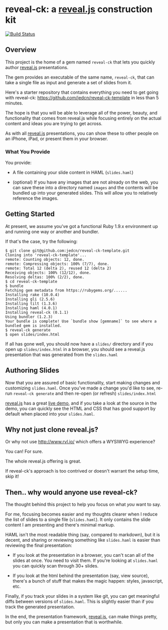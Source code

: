 # reveal-ck: a [reveal.js](http://lab.hakim.se/reveal-js/) construction kit

[![Build Status](https://travis-ci.org/jedcn/reveal-ck.png)](https://travis-ci.org/jedcn/reveal-ck)

## Overview

This project is the home of a gem named `reveal-ck` that lets you
quickly author [reveal.js](http://lab.hakim.se/reveal-js/)
presentations.

The gem provides an executable of the same name, `reveal-ck`, that can
take a single file as input and generate a set of slides from it.

Here's a starter repository that contains everything you need to get
going with reveal-ck: https://github.com/jedcn/reveal-ck-template in
less than 5 minutes.

The hope is that you will be able to leverage all of the power,
beauty, and functionality that comes from reveal.js while focusing
entirely on the actual content and ideas you are trying to get across.

As with all [reveal.js](http://lab.hakim.se/reveal-js/) presentations,
you can show these to other people on an iPhone, iPad, or present them
in your browser.

### What You Provide

You provide:

* A file containing your slide content in HAML (`slides.haml`)

* (optional) If you have any images that are not already on the web,
  you can save these into a directory named `images` and the contents
  will be bundled up into your generated slides. This will allow you
  to relatively reference the images.

## Getting Started

At present, we assume you've got a functional Ruby 1.9.x environment
up and running one way or another and bundler.

If that's the case, try the following:

```
$ git clone git@github.com:jedcn/reveal-ck-template.git
Cloning into 'reveal-ck-template'...
remote: Counting objects: 12, done.
remote: Compressing objects: 100% (7/7), done.
remote: Total 12 (delta 2), reused 12 (delta 2)
Receiving objects: 100% (12/12), done.
Resolving deltas: 100% (2/2), done.
$ cd reveal-ck-template
$ bundle
Fetching gem metadata from https://rubygems.org/......
Installing rake (10.0.4)
Installing gli (2.5.6)
Installing tilt (1.3.6)
Installing haml (4.0.1)
Installing reveal-ck (0.1.1)
Using bundler (1.2.3)
Your bundle is complete! Use `bundle show [gemname]` to see where a bundled gem is installed.
$ reveal-ck generate
$ open slides/index.html
```

If all has gone well, you should now have a `slides/` directory and if
you open up `slides/index.html` in a browser, you should see a
reveal.js presentation that was generated from the `slides.haml`

## Authoring Slides

Now that you are assured of basic functionality, start making changes
and customizing `slides.haml`. Once you've made a change you'd like to
see, re-run `reveal-ck generate` and then re-open (or refresh)
`slides/index.html`

[reveal.js](http://lab.hakim.se/reveal-js/) has a great
[live demo](http://lab.hakim.se/reveal-js/), and if you take a look at
the source in the demo, you can quickly see the HTML and CSS that has
good support by default when placed into your `slides.haml`.

## Why not just clone reveal.js?

Or why not use http://www.rvl.io/ which offers a WYSIWYG experience?

You can! For sure.

The whole reveal.js offering is great.

If reveal-ck's approach is too contrived or doesn't warrant the setup
time, skip it!

## Then.. why would anyone use reveal-ck?

The thought behind this project to help you focus on what *you* want
to say.

For me, focusing becomes easier and my thoughts clearer when I reduce
the list of slides to a single file (```slides.haml```). It only
contains the slide content I am presenting and there's minimal markup.

HAML isn't the most readable thing (say, compared to markdown), but it
is decent, and sharing or reviewing something like ```slides.haml```
is easier than reviewing the final presentation:

* If you look at the presentation in a browser, you can't scan all of
  the slides at once. You need to visit them. If you're looking at
  ```slides.haml``` you can quickly scan through 30+ slides.

* If you look at the html behind the presentation (say, view source),
  there's a bunch of stuff that makes the magic happen: styles,
  javascript, etc.

Finally, if you track your slides in a system like git, you can get
meaningful diffs between versions of ```slides.haml```. This is
slightly easier than if you track the generated presentation.

In the end, the presentation framework,
[reveal.js](http://lab.hakim.se/reveal-js/), can make things pretty,
but only you can make a presentation that is worthwhile.

[talk-learning-with-tools-source]: https://github.com/jedcn/talk-learning-with-tools
[talk-learning-with-tools-result]: http://www.jednorthridge.com/talks/learning-with-tools
